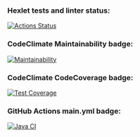 ### Hexlet tests and linter status:
[![Actions Status](https://github.com/jjsttk/java-project-78/actions/workflows/hexlet-check.yml/badge.svg)](https://github.com/jjsttk/java-project-78/actions)
### CodeClimate Maintainability badge:
[![Maintainability](https://api.codeclimate.com/v1/badges/34085554b14204a2ce8d/maintainability)](https://codeclimate.com/github/jjsttk/java-project-78/maintainability)
### CodeClimate CodeCoverage badge:
[![Test Coverage](https://api.codeclimate.com/v1/badges/34085554b14204a2ce8d/test_coverage)](https://codeclimate.com/github/jjsttk/java-project-78/test_coverage)
### GitHub Actions main.yml badge:
[![Java CI](https://github.com/jjsttk/java-project-78/actions/workflows/main.yml/badge.svg)](https://github.com/jjsttk/java-project-78/actions/workflows/main.yml)
